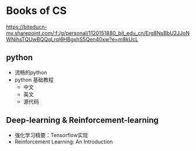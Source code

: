# Books of CS
https://biteducn-my.sharepoint.com/:f:/g/personal/1120151880_bit_edu_cn/Erg8NsBbU2JJoNWNihsTQUwBQQqLrql6HBgxhS5Qen40xw?e=m8kUcL
## python
- 流畅的python
- python 基础教程
  - 中文
  - 英文
  - 源代码
## Deep-learning & Reinforcement-learning
- 强化学习精要：Tensorflow实现
- Reinforcement Learning: An Introduction
